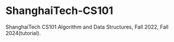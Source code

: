 # ShanghaiTech-CS101
ShanghaiTech CS101 Algorithm and Data Structures, Fall 2022, Fall 2024(tutorial).
